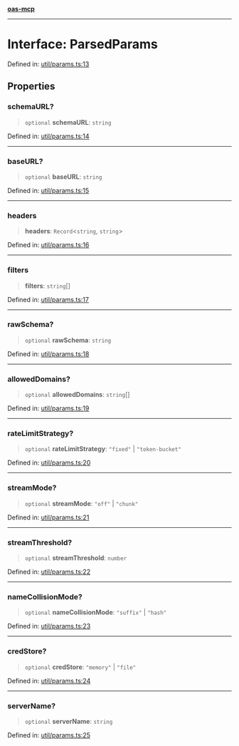 [**oas-mcp**](../README.md)

***

# Interface: ParsedParams

Defined in: [util/params.ts:13](https://github.com/elwizard33/oas-mcp/blob/7cf9d567cc88511dc791c0b4404a83049800ec70/src/util/params.ts#L13)

## Properties

### schemaURL?

> `optional` **schemaURL**: `string`

Defined in: [util/params.ts:14](https://github.com/elwizard33/oas-mcp/blob/7cf9d567cc88511dc791c0b4404a83049800ec70/src/util/params.ts#L14)

***

### baseURL?

> `optional` **baseURL**: `string`

Defined in: [util/params.ts:15](https://github.com/elwizard33/oas-mcp/blob/7cf9d567cc88511dc791c0b4404a83049800ec70/src/util/params.ts#L15)

***

### headers

> **headers**: `Record`\<`string`, `string`\>

Defined in: [util/params.ts:16](https://github.com/elwizard33/oas-mcp/blob/7cf9d567cc88511dc791c0b4404a83049800ec70/src/util/params.ts#L16)

***

### filters

> **filters**: `string`[]

Defined in: [util/params.ts:17](https://github.com/elwizard33/oas-mcp/blob/7cf9d567cc88511dc791c0b4404a83049800ec70/src/util/params.ts#L17)

***

### rawSchema?

> `optional` **rawSchema**: `string`

Defined in: [util/params.ts:18](https://github.com/elwizard33/oas-mcp/blob/7cf9d567cc88511dc791c0b4404a83049800ec70/src/util/params.ts#L18)

***

### allowedDomains?

> `optional` **allowedDomains**: `string`[]

Defined in: [util/params.ts:19](https://github.com/elwizard33/oas-mcp/blob/7cf9d567cc88511dc791c0b4404a83049800ec70/src/util/params.ts#L19)

***

### rateLimitStrategy?

> `optional` **rateLimitStrategy**: `"fixed"` \| `"token-bucket"`

Defined in: [util/params.ts:20](https://github.com/elwizard33/oas-mcp/blob/7cf9d567cc88511dc791c0b4404a83049800ec70/src/util/params.ts#L20)

***

### streamMode?

> `optional` **streamMode**: `"off"` \| `"chunk"`

Defined in: [util/params.ts:21](https://github.com/elwizard33/oas-mcp/blob/7cf9d567cc88511dc791c0b4404a83049800ec70/src/util/params.ts#L21)

***

### streamThreshold?

> `optional` **streamThreshold**: `number`

Defined in: [util/params.ts:22](https://github.com/elwizard33/oas-mcp/blob/7cf9d567cc88511dc791c0b4404a83049800ec70/src/util/params.ts#L22)

***

### nameCollisionMode?

> `optional` **nameCollisionMode**: `"suffix"` \| `"hash"`

Defined in: [util/params.ts:23](https://github.com/elwizard33/oas-mcp/blob/7cf9d567cc88511dc791c0b4404a83049800ec70/src/util/params.ts#L23)

***

### credStore?

> `optional` **credStore**: `"memory"` \| `"file"`

Defined in: [util/params.ts:24](https://github.com/elwizard33/oas-mcp/blob/7cf9d567cc88511dc791c0b4404a83049800ec70/src/util/params.ts#L24)

***

### serverName?

> `optional` **serverName**: `string`

Defined in: [util/params.ts:25](https://github.com/elwizard33/oas-mcp/blob/7cf9d567cc88511dc791c0b4404a83049800ec70/src/util/params.ts#L25)
